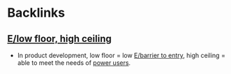 
# Backlinks
## [E/low floor, high ceiling](<E/low floor, high ceiling.md>)
- In product development, low floor = low [E/barrier to entry](<E/barrier to entry.md>), high ceiling = able to meet the needs of [power users](<power users.md>).

